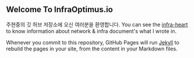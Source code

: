 ## Welcome To InfraOptimus.io

주현중의 깃 허브 저장소에 오신 여러분을 환영합니다.
You can see the [infra-heart](https://infra-heart.tistory.com/) to know information about network & infra document's what I wrote in.

Whenever you commit to this repository, GitHub Pages will run [Jekyll](https://jekyllrb.com/) to rebuild the pages in your site, from the content in your Markdown files.

